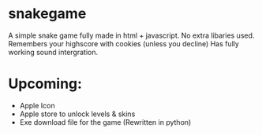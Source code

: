 # snakegame

A simple snake game fully made in html + javascript. No extra libaries used.
Remembers your highscore with cookies (unless you decline)
Has fully working sound intergration.

# Upcoming:
- Apple Icon
- Apple store to unlock levels & skins
- Exe download file for the game (Rewritten in python)
